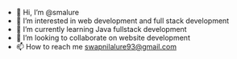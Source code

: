 - 👋 Hi, I’m @smalure
- 👀 I’m interested in web development and full stack development
- 🌱 I’m currently learning Java fullstack development
- 💞️ I’m looking to collaborate on website development
- 📫 How to reach me swapnilalure93@gmail.com

<!---
smalure/smalure is a ✨ special ✨ repository because its `README.md` (this file) appears on your GitHub profile.
You can click the Preview link to take a look at your changes.
--->
